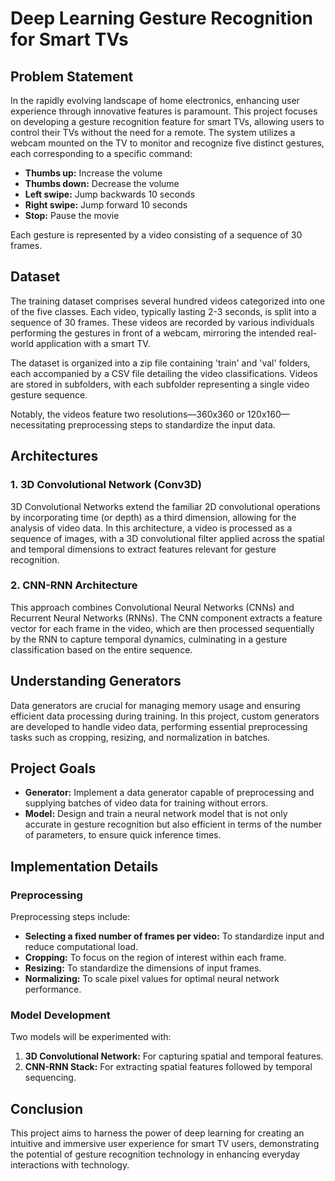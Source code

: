 # Deep Learning Gesture Recognition for Smart TVs

## Problem Statement

In the rapidly evolving landscape of home electronics, enhancing user experience through innovative features is paramount. This project focuses on developing a gesture recognition feature for smart TVs, allowing users to control their TVs without the need for a remote. The system utilizes a webcam mounted on the TV to monitor and recognize five distinct gestures, each corresponding to a specific command:

- **Thumbs up:** Increase the volume
- **Thumbs down:** Decrease the volume
- **Left swipe:** Jump backwards 10 seconds
- **Right swipe:** Jump forward 10 seconds
- **Stop:** Pause the movie

Each gesture is represented by a video consisting of a sequence of 30 frames.

## Dataset

The training dataset comprises several hundred videos categorized into one of the five classes. Each video, typically lasting 2-3 seconds, is split into a sequence of 30 frames. These videos are recorded by various individuals performing the gestures in front of a webcam, mirroring the intended real-world application with a smart TV.

The dataset is organized into a zip file containing 'train' and 'val' folders, each accompanied by a CSV file detailing the video classifications. Videos are stored in subfolders, with each subfolder representing a single video gesture sequence.

Notably, the videos feature two resolutions—360x360 or 120x160—necessitating preprocessing steps to standardize the input data.

## Architectures

### 1. 3D Convolutional Network (Conv3D)

3D Convolutional Networks extend the familiar 2D convolutional operations by incorporating time (or depth) as a third dimension, allowing for the analysis of video data. In this architecture, a video is processed as a sequence of images, with a 3D convolutional filter applied across the spatial and temporal dimensions to extract features relevant for gesture recognition.

### 2. CNN-RNN Architecture

This approach combines Convolutional Neural Networks (CNNs) and Recurrent Neural Networks (RNNs). The CNN component extracts a feature vector for each frame in the video, which are then processed sequentially by the RNN to capture temporal dynamics, culminating in a gesture classification based on the entire sequence.

## Understanding Generators

Data generators are crucial for managing memory usage and ensuring efficient data processing during training. In this project, custom generators are developed to handle video data, performing essential preprocessing tasks such as cropping, resizing, and normalization in batches.

## Project Goals

- **Generator:** Implement a data generator capable of preprocessing and supplying batches of video data for training without errors.
- **Model:** Design and train a neural network model that is not only accurate in gesture recognition but also efficient in terms of the number of parameters, to ensure quick inference times.

## Implementation Details

### Preprocessing

Preprocessing steps include:

- **Selecting a fixed number of frames per video:** To standardize input and reduce computational load.
- **Cropping:** To focus on the region of interest within each frame.
- **Resizing:** To standardize the dimensions of input frames.
- **Normalizing:** To scale pixel values for optimal neural network performance.

### Model Development

Two models will be experimented with:

1. **3D Convolutional Network:** For capturing spatial and temporal features.
2. **CNN-RNN Stack:** For extracting spatial features followed by temporal sequencing.

## Conclusion

This project aims to harness the power of deep learning for creating an intuitive and immersive user experience for smart TV users, demonstrating the potential of gesture recognition technology in enhancing everyday interactions with technology.
